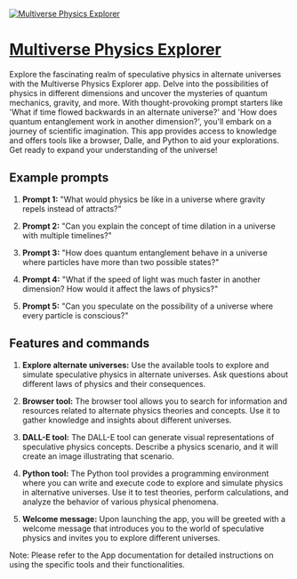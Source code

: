 [![Multiverse Physics Explorer](https://files.oaiusercontent.com/file-u9F1eivFcLukq47iVfvmM0mK?se=2123-10-17T22%3A01%3A22Z&sp=r&sv=2021-08-06&sr=b&rscc=max-age%3D31536000%2C%20immutable&rscd=attachment%3B%20filename%3D9f18735f-28e6-438c-b16e-8f503b46398f.png&sig=3CwQhp9VLAT/7x2EXl3nlkkZ2wekJxdvKBKU7r9VpVM%3D)](https://chat.openai.com/g/g-QvpdD3f54-multiverse-physics-explorer)

# [Multiverse Physics Explorer](https://chat.openai.com/g/g-QvpdD3f54-multiverse-physics-explorer)

Explore the fascinating realm of speculative physics in alternate universes with the Multiverse Physics Explorer app. Delve into the possibilities of physics in different dimensions and uncover the mysteries of quantum mechanics, gravity, and more. With thought-provoking prompt starters like 'What if time flowed backwards in an alternate universe?' and 'How does quantum entanglement work in another dimension?', you'll embark on a journey of scientific imagination. This app provides access to knowledge and offers tools like a browser, Dalle, and Python to aid your explorations. Get ready to expand your understanding of the universe!

## Example prompts

1. **Prompt 1:** "What would physics be like in a universe where gravity repels instead of attracts?"

2. **Prompt 2:** "Can you explain the concept of time dilation in a universe with multiple timelines?"

3. **Prompt 3:** "How does quantum entanglement behave in a universe where particles have more than two possible states?"

4. **Prompt 4:** "What if the speed of light was much faster in another dimension? How would it affect the laws of physics?"

5. **Prompt 5:** "Can you speculate on the possibility of a universe where every particle is conscious?"

## Features and commands

1. **Explore alternate universes:** Use the available tools to explore and simulate speculative physics in alternate universes. Ask questions about different laws of physics and their consequences.

2. **Browser tool:** The browser tool allows you to search for information and resources related to alternate physics theories and concepts. Use it to gather knowledge and insights about different universes.

3. **DALL-E tool:** The DALL-E tool can generate visual representations of speculative physics concepts. Describe a physics scenario, and it will create an image illustrating that scenario.

4. **Python tool:** The Python tool provides a programming environment where you can write and execute code to explore and simulate physics in alternative universes. Use it to test theories, perform calculations, and analyze the behavior of various physical phenomena.

5. **Welcome message:** Upon launching the app, you will be greeted with a welcome message that introduces you to the world of speculative physics and invites you to explore different universes.

Note: Please refer to the App documentation for detailed instructions on using the specific tools and their functionalities.